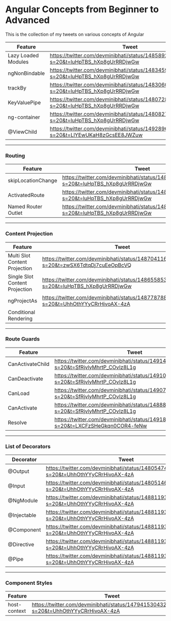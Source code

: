 # Angular Concepts from Beginner to Advanced

This is the collection of my tweets on various concepts of Angular

| Feature             | Tweet                                                                                     | Working Example |
|---------------------|-------------------------------------------------------------------------------------------|-----------------|
| Lazy Loaded Modules | https://twitter.com/devminibhati/status/1485892674783956994?s=20&t=luHpTBS_hXp8gUrRRDjwGw | https://codesandbox.io/s/lazy-load-route-v99h0 |
| ngNonBindable       | https://twitter.com/devminibhati/status/1483459568797876226?s=20&t=luHpTBS_hXp8gUrRRDjwGw | https://codesandbox.io/s/elastic-http-fq45s |
| trackBy             | https://twitter.com/devminibhati/status/1483060615841464322?s=20&t=luHpTBS_hXp8gUrRRDjwGw | https://codesandbox.io/s/dp8v5
| KeyValuePipe        | https://twitter.com/devminibhati/status/1480728670679404548?s=20&t=luHpTBS_hXp8gUrRRDjwGw
| ng-container        | https://twitter.com/devminibhati/status/1480827320508325893?s=20&t=luHpTBS_hXp8gUrRRDjwGw
| @ViewChild          | https://twitter.com/devminibhati/status/1492896524938129410?s=20&t=LlYEwUKaH8zGcsEE8JWZuw | https://codesandbox.io/s/viewchild-v1-b1k5q

--------------
### Routing
| Feature            | Tweet                                                                                     | Working Example|
|--------------------|-------------------------------------------------------------------------------------------|----------------|
| skipLocationChange | https://twitter.com/devminibhati/status/1481966522545614848?s=20&t=luHpTBS_hXp8gUrRRDjwGw | https://angular.io/api/router/NavigationExtras
| ActivatedRoute     | https://twitter.com/devminibhati/status/1481604443233611777?s=20&t=luHpTBS_hXp8gUrRRDjwGw |
| Named Router Outlet| https://twitter.com/devminibhati/status/1485193154144108547?s=20&t=luHpTBS_hXp8gUrRRDjwGw | https://codesandbox.io/s/proud-water-7f8gf |

--------------

### Content Projection
| Feature                        | Tweet                                                                                     | Working Example|
|--------------------------------|-------------------------------------------------------------------------------------------|----------------|
| Multi Slot Content Projection  | https://twitter.com/devminibhati/status/1487041168667856897?s=20&t=zwSX6TdtqDj7cuEeOpBcVQ | https://codesandbox.io/s/multi-content-projection-v1-zdk9r |
| Single Slot Content Projection | https://twitter.com/devminibhati/status/1486558532895862790?s=20&t=luHpTBS_hXp8gUrRRDjwGw | https://codesandbox.io/s/single-slot-content-projection-v1-zzwy6  | 
| ngProjectAs                    | https://twitter.com/devminibhati/status/1487787888074887173?s=20&t=UhhOthYYyCRrHivoAX-4zA | https://codesandbox.io/s/ngprojectas-v1-tv81q |
| Conditional Rendering          |

--------------
### Route Guards

| Feature         | Tweet                                                                                     | Working Example                               |
|-----------------|-------------------------------------------------------------------------------------------|-----------------------------------------------|
| CanActivateChild| https://twitter.com/devminibhati/status/1491491397735972864?s=20&t=SfRjvlyMhrtP_COvIz8L1g | https://codesandbox.io/s/can-activate-child-v1-w26ri 
| CanDeactivate   | https://twitter.com/devminibhati/status/1491090621666566151?s=20&t=SfRjvlyMhrtP_COvIz8L1g | https://codesandbox.io/s/can-deactivate-v1-p7nc8 | 
| CanLoad         | https://twitter.com/devminibhati/status/1490702400520605696?s=20&t=SfRjvlyMhrtP_COvIz8L1g | https://codesandbox.io/s/can-load-v1-vf2ek     |
| CanActivate     | https://twitter.com/devminibhati/status/1488878437167104002?s=20&t=SfRjvlyMhrtP_COvIz8L1g | https://codesandbox.io/s/can-activate-v1-xdfse |
| Resolve         | https://twitter.com/devminibhati/status/1491817200365477888?s=20&t=LXCFzSHeGkqn0COR4-feNw | https://codesandbox.io/s/resolve-v1-b6gd1 | 

---------------
### List of Decorators
| Decorator   | Tweet                    
|-------------|-----------------------------------------------------------------------------------------
| @Output     | https://twitter.com/devminibhati/status/1480547491133095937?s=20&t=UhhOthYYyCRrHivoAX-4zA 
| @Input      | https://twitter.com/devminibhati/status/1480514695790428160?s=20&t=UhhOthYYyCRrHivoAX-4zA
| @NgModule   | https://twitter.com/devminibhati/status/1488119377387868160?s=20&t=UhhOthYYyCRrHivoAX-4zA
| @Injectable | https://twitter.com/devminibhati/status/1488119374573539331?s=20&t=UhhOthYYyCRrHivoAX-4zA
| @Component  | https://twitter.com/devminibhati/status/1488119366184890372?s=20&t=UhhOthYYyCRrHivoAX-4zA
| @Directive  | https://twitter.com/devminibhati/status/1488119377387868160?s=20&t=UhhOthYYyCRrHivoAX-4zA
| @Pipe       | https://twitter.com/devminibhati/status/1488119371751129089?s=20&t=UhhOthYYyCRrHivoAX-4zA

--------------
### Component Styles

| Feature            | Tweet                                                                                      
|--------------------|-------------------------------------------------------------------------------------------
| host-context       |https://twitter.com/devminibhati/status/1479415304325263360?s=20&t=UhhOthYYyCRrHivoAX-4zA
